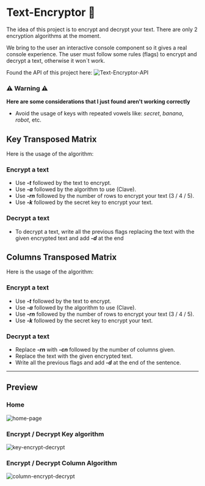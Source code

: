 # Text-Encryptor 🔐

The idea of this project is to encrypt and decrypt your text. There are only 2 encryption algorithms at the moment.

We bring to the user an interactive console component so it gives a real console experience. The user must follow some rules (flags) to encrypt and decrypt a text, otherwise it won´t work.

Found the API of this project here: ![Text-Encryptor-API](https://github.com/DanielMMITM/Text-Encryptor-API)

### ⚠️ Warning ⚠️
**Here are some considerations that I just found aren't working correctly**
* Avoid the usage of keys with repeated vowels like: *secret*, *banana*, *robot*, etc.

## Key Transposed Matrix

Here is the usage of the algorithm:

### Encrypt a text

- Use **_-t_** followed by the text to encrypt.
- Use **_-a_** followed by the algorithm to use (Clave).
- Use **_-rn_** followed by the number of rows to encrypt your text (3 / 4 / 5).
- Use **_-k_** followed by the secret key to encrypt your text.

### Decrypt a text

- To decrypt a text, write all the previous flags replacing the text with the given encrypted text and add **_-d_** at the end

## Columns Transposed Matrix

Here is the usage of the algorithm:

### Encrypt a text

- Use **_-t_** followed by the text to encrypt.
- Use **_-a_** followed by the algorithm to use (Clave).
- Use **_-rn_** followed by the number of rows to encrypt your text (3 / 4 / 5).
- Use **_-k_** followed by the secret key to encrypt your text.

### Decrypt a text

- Replace **_-rn_** with **_-cn_** followed by the number of columns given.
- Replace the text with the given encrypted text.
- Write all the previous flags and add **_-d_** at the end of the sentence.

---

## Preview
### Home
![home-page](https://github.com/DanielMMITM/Text-Encryptor/assets/86424705/d134124b-68d3-4926-b01a-905a35068a3c)

### Encrypt / Decrypt Key algorithm
![key-encrypt-decrypt](https://github.com/DanielMMITM/Text-Encryptor/assets/86424705/7ed5f36a-c669-4ed5-90fa-6797e20c7a20)

### Encrypt / Decrypt Column Algorithm
![column-encrypt-decrypt](https://github.com/DanielMMITM/Text-Encryptor/assets/86424705/dd549724-d117-42cd-b954-12c9d5fe1e34)




